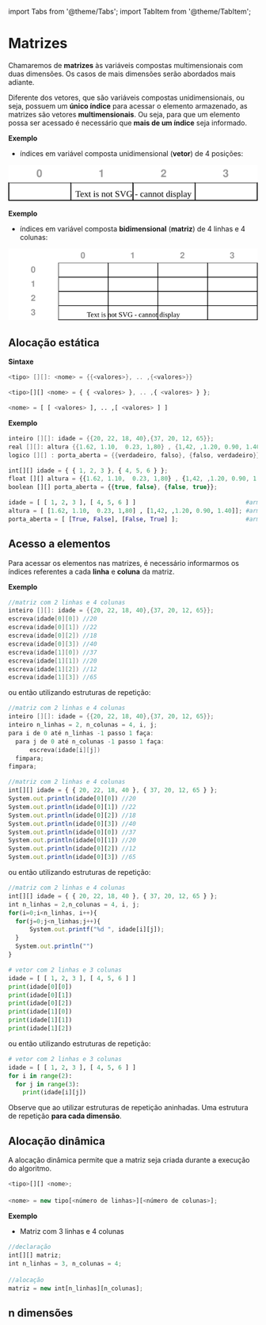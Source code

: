 import Tabs from '@theme/Tabs';
import TabItem from '@theme/TabItem';

# Matrizes

Chamaremos de **matrizes** às variáveis compostas multimensionais com duas dimensões. Os casos de mais dimensões serão abordados mais adiante.

Diferente dos vetores, que são variáveis compostas unidimensionais, ou seja, possuem um **único índice** para acessar o elemento armazenado, as matrizes são vetores **multimensionais**. Ou seja, para que um elemento possa ser acessado é necessário que **mais de um índice** seja informado.



**Exemplo**
- índices em variável composta unidimensional (**vetor**) de 4 posições:

![Matrizes](imagens/vetores.drawio.svg)


**Exemplo**
- índices em variável composta **bidimensional** (**matriz**) de 4 linhas e 4 colunas:

![Matrizes](imagens/matrizes.drawio.svg)

## Alocação estática

**Sintaxe**

<Tabs groupId='language'>
  <TabItem value="pseudocodigo" label="Pseudocódigo" default>

  ```c
  <tipo> [][]: <nome> = {{<valores>}, .. ,{<valores>}}
  ```

  </TabItem>
  <TabItem value="java" label="Java">

  ```javascript
  <tipo>[][] <nome> = { { <valores> }, .. ,{ <valores> } };
  ```

  </TabItem>
  <TabItem value="python" label="Python">

  ```python
  <nome> = [ [ <valores> ], .. ,[ <valores> ] ]
  ```

  </TabItem>
</Tabs>

**Exemplo**

<Tabs groupId='language'>
  <TabItem value="pseudocodigo" label="Pseudocódigo" default>

  ```c
  inteiro [][]: idade = {{20, 22, 18, 40},{37, 20, 12, 65}};                  //armazena informações de idade de 2 grupos com 4 pessoas cada grupo
  real [][]: altura {{1.62, 1.10,  0.23, 1,80} , {1,42, ,1.20, 0.90, 1.40} }; //armazena informações da altura de 2 grupos com 4 pessoas cada grupo
  logico [][] : porta_aberta = {{verdadeiro, falso}, {falso, verdadeiro}};    //armazena informações sobre portas em 2 andares
  ```

  </TabItem>
  <TabItem value="java" label="Java">

  ```javascript
  int[][] idade = { { 1, 2, 3 }, { 4, 5, 6 } };                                 //armazena informações de idade de 2 grupos com 4 pessoas cada grupo
  float [][] altura = {{1.62, 1.10,  0.23, 1,80} , {1,42, ,1.20, 0.90, 1.40} }; //armazena informações da altura de 2 grupos com 4 pessoas cada grupo
  boolean [][] porta_aberta = {{true, false}, {false, true}};                   //armazena informações sobre portas em 2 andares
  ```

  </TabItem>
  <TabItem value="python" label="Python">

  ```python
  idade = [ [ 1, 2, 3 ], [ 4, 5, 6 ] ]                               #armazena informações de idade de 2 grupos com 4 pessoas cada grupo
  altura = [ [1.62, 1.10,  0.23, 1,80] , [1,42, ,1.20, 0.90, 1.40]]; #armazena informações da altura de 2 grupos com 4 pessoas cada grupo
  porta_aberta = [ [True, False], [False, True] ];                   #armazena informações sobre portas em 2 andares
  
  ```

  </TabItem>
</Tabs>

## Acesso a elementos

Para acessar os elementos nas matrizes, é necessário informarmos os índices referentes a cada **linha** e **coluna** da matriz.

**Exemplo**

<Tabs groupId='language'>
  <TabItem value="pseudocodigo" label="Pseudocódigo" default>

  ```c
  //matriz com 2 linhas e 4 colunas
  inteiro [][]: idade = {{20, 22, 18, 40},{37, 20, 12, 65}};
  escreva(idade[0][0]) //20
  escreva(idade[0][1]) //22
  escreva(idade[0][2]) //18
  escreva(idade[0][3]) //40
  escreva(idade[1][0]) //37
  escreva(idade[1][1]) //20
  escreva(idade[1][2]) //12
  escreva(idade[1][3]) //65
  ```

  ou então utilizando estruturas de repetição:
  ```c
  //matriz com 2 linhas e 4 colunas
  inteiro [][]: idade = {{20, 22, 18, 40},{37, 20, 12, 65}};
  inteiro n_linhas = 2, n_colunas = 4, i, j;
  para i de 0 até n_linhas -1 passo 1 faça:
    para j de 0 até n_colunas -1 passo 1 faça:
        escreva(idade[i][j])
    fimpara;
  fimpara;
  ```

  </TabItem>
  <TabItem value="java" label="Java">

  ```javascript
  //matriz com 2 linhas e 4 colunas
  int[][] idade = { { 20, 22, 18, 40 }, { 37, 20, 12, 65 } };
  System.out.println(idade[0][0]) //20
  System.out.println(idade[0][1]) //22
  System.out.println(idade[0][2]) //18
  System.out.println(idade[0][3]) //40
  System.out.println(idade[0][0]) //37
  System.out.println(idade[0][1]) //20
  System.out.println(idade[0][2]) //12
  System.out.println(idade[0][3]) //65
  ```

  ou então utilizando estruturas de repetição:
  ```javascript
  //matriz com 2 linhas e 4 colunas
  int[][] idade = { { 20, 22, 18, 40 }, { 37, 20, 12, 65 } };
  int n_linhas = 2,n_colunas = 4, i, j;
  for(i=0;i<n_linhas, i++){
    for(j=0;j<n_linhas;j++){
        System.out.printf("%d ", idade[i][j]);
    }
    System.out.println("")
  }
  ```
  

  </TabItem>
  <TabItem value="python" label="Python">

  ```python
  # vetor com 2 linhas e 3 colunas
  idade = [ [ 1, 2, 3 ], [ 4, 5, 6 ] ]
  print(idade[0][0])
  print(idade[0][1])
  print(idade[0][2])
  print(idade[1][0])
  print(idade[1][1])
  print(idade[1][2])
  ```
  ou então utilizando estruturas de repetição:
  ```python
  # vetor com 2 linhas e 3 colunas
  idade = [ [ 1, 2, 3 ], [ 4, 5, 6 ] ]
  for i in range(2):
    for j in range(3):
      print(idade[i][j])
  ```


  </TabItem>
</Tabs>

Observe que ao utilizar estruturas de repetição aninhadas. Uma estrutura de repetição **para cada dimensão**.



## Alocação dinâmica

A alocação dinâmica permite que a matriz seja criada durante a execução do algoritmo.


<Tabs groupId='language'>
  
  <TabItem value="java" label="Java">

  ```javascript
  <tipo>[][] <nome>;
  
  <nome> = new tipo[<número de linhas>][<número de colunas>];
  ```

  **Exemplo**

  - Matriz com 3 linhas e 4 colunas


  ```javascript
  //declaração
  int[][] matriz;
  int n_linhas = 3, n_colunas = 4;

  //alocação
  matriz = new int[n_linhas][n_colunas];
  ```


  </TabItem>
  
</Tabs>

## n dimensões
